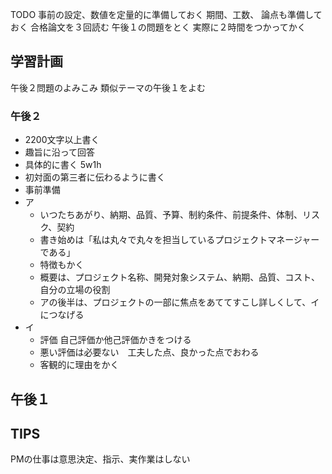 TODO 
事前の設定、数値を定量的に準備しておく 期間、工数、
論点も準備しておく
合格論文を３回読む
午後１の問題をとく
実際に２時間をつかってかく

## 学習計画
午後２問題のよみこみ
類似テーマの午後１をよむ

### 午後２
- 2200文字以上書く
- 趣旨に沿って回答
- 具体的に書く  5w1h 
- 初対面の第三者に伝わるように書く
- 事前準備
- ア
    - いつたちあがり、納期、品質、予算、制約条件、前提条件、体制、リスク、契約
    - 書き始めは「私は丸々で丸々を担当しているプロジェクトマネージャーである」
    - 特徴もかく
    - 概要は、プロジェクト名称、開発対象システム、納期、品質、コスト、自分の立場の役割
    - アの後半は、プロジェクトの一部に焦点をあててすこし詳しくして、イにつなげる
- イ
    - 評価 自己評価か他己評価かきをつける
    - 悪い評価は必要ない　工夫した点、良かった点でおわる
    - 客観的に理由をかく
    
## 午後１


## TIPS
PMの仕事は意思決定、指示、実作業はしない
